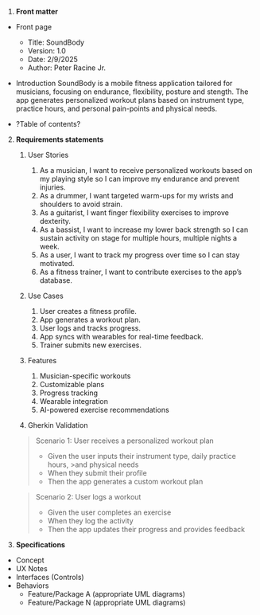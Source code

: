 1. **Front matter**
  - Front page
    - Title: SoundBody
    - Version: 1.0
    - Date: 2/9/2025
    - Author: Peter Racine Jr. 
  - Introduction
  SoundBody is a mobile fitness application tailored for musicians, focusing on endurance, flexibility, posture and stength. The app generates personalized workout plans based on instrument type, practice hours, and personal pain-points and physical needs.
  
  - ?Table of contents?
2. **Requirements statements**
    1. User Stories
        1. As a musician, I want to receive personalized workouts based on my playing style so I can improve my endurance and prevent injuries.
        2. As a drummer, I want targeted warm-ups for my wrists and shoulders to avoid strain.
        3. As a guitarist, I want finger flexibility exercises to improve dexterity.
        4. As a bassist, I want to increase my lower back strength so I can sustain activity on stage for multiple hours, multiple nights a week.
        5. As a user, I want to track my progress over time so I can stay motivated.
        6. As a fitness trainer, I want to contribute exercises to the app’s database.

    2. Use Cases 
        1. User creates a fitness profile.
        2. App generates a workout plan.
        3. User logs and tracks progress.
        4. App syncs with wearables for real-time feedback.
        5. Trainer submits new exercises.

    3. Features
        1. Musician-specific workouts
        2. Customizable plans
        3. Progress tracking
        4. Wearable integration
        5. AI-powered exercise recommendations

    4. Gherkin Validation
    > Scenario 1: User receives a personalized workout plan  
      >- Given the user inputs their instrument type, daily practice hours, >and physical needs  
      >- When they submit their profile  
      >- Then the app generates a custom workout plan  

    > Scenario 2: User logs a workout  
      >- Given the user completes an exercise  
      >- When they log the activity  
      >- Then the app updates their progress and provides feedback  


3. **Specifications**
  - Concept
  - UX Notes
  - Interfaces (Controls)
  - Behaviors
    - Feature/Package A (appropriate UML diagrams)
    - Feature/Package N (appropriate UML diagrams)

